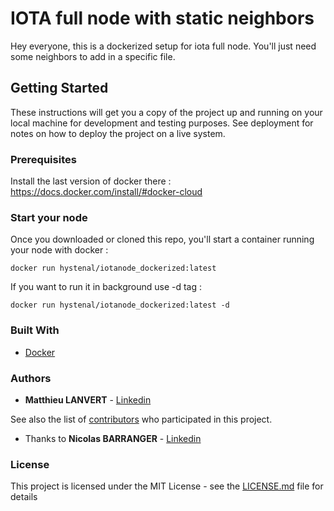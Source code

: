 # IOTA full node with static neighbors

Hey everyone, this is a dockerized setup for iota full node. You'll just need some neighbors to add in a specific file.

## Getting Started

These instructions will get you a copy of the project up and running on your local machine for development and testing purposes. See deployment for notes on how to deploy the project on a live system.

### Prerequisites

Install the last version of docker there : https://docs.docker.com/install/#docker-cloud

### Start your node 

Once you downloaded or cloned this repo, you'll start a container running your node with docker :
```
docker run hystenal/iotanode_dockerized:latest
```
If you want to run it in background use -d tag :
```
docker run hystenal/iotanode_dockerized:latest -d
```

### Built With

* [Docker](https://www.docker.com/)

### Authors

* **Matthieu LANVERT** - [Linkedin](https://www.linkedin.com/in/matthieu-lanvert-491032121/)

See also the list of [contributors](https://github.com/your/project/contributors) who participated in this project.

* Thanks to **Nicolas BARRANGER** - [Linkedin](https://www.linkedin.com/in/nicolas-barranger-962a70a6/)

### License

This project is licensed under the MIT License - see the [LICENSE.md](LICENSE.md) file for details
